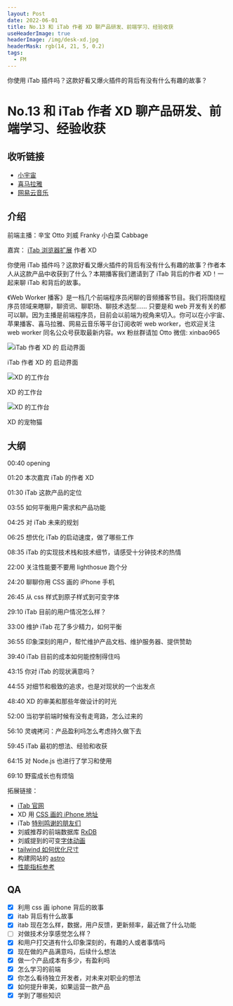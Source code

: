 ```yaml
---
layout: Post
date: 2022-06-01
title: No.13 和 iTab 作者 XD 聊产品研发、前端学习、经验收获
useHeaderImage: true
headerImage: /img/desk-xd.jpg
headerMask: rgb(14, 21, 5, 0.2)
tags:
  - FM
---
```


你使用 iTab 插件吗？这款好看又爆火插件的背后有没有什么有趣的故事？

<!-- more -->

# No.13 和 iTab 作者 XD 聊产品研发、前端学习、经验收获

## 收听链接

- [小宇宙](https://www.xiaoyuzhoufm.com/episode/6295ffd383ddae2d9e72adc0)
- [喜马拉雅](https://www.ximalaya.com/sound/539045221)
- [网易云音乐](https://music.163.com/#/program?id=2505599404)

## 介绍

前端主播：辛宝 Otto 刘威 Franky 小白菜 Cabbage

嘉宾： [iTab 浏览器扩展](https://itab.link/) 作者 XD

你使用 iTab 插件吗？这款好看又爆火插件的背后有没有什么有趣的故事？作者本人从这款产品中收获到了什么？本期播客我们邀请到了 iTab 背后的作者 XD！一起来聊 iTab 和背后的故事。

《Web Worker 播客》是一档几个前端程序员闲聊的音频播客节目。我们将围绕程序员领域来瞎聊，聊资讯、聊职场、聊技术选型...... 只要是和 web 开发有关的都可以聊。因为主播是前端程序员，目前会以前端为视角来切入。你可以在小宇宙、苹果播客、喜马拉雅、网易云音乐等平台订阅收听 web worker，也欢迎关注 web worker 同名公众号获取最新内容。wx 粉丝群请加 Otto 微信: xinbao965

![iTab 作者 XD 的 启动界面](/img/13-itab.jpg)

iTab 作者 XD 的 启动界面

![XD 的工作台](/img/desk-xd.jpg)

XD 的工作台

![XD 的工作台](/img/13-cat.jpg)

XD 的宠物猫

## 大纲

00:40 opening

01:20 本次嘉宾 iTab 的作者 XD

01:30 iTab 这款产品的定位

03:55 如何平衡用户需求和产品功能

04:25 对 iTab 未来的规划

06:25 想优化 iTab 的启动速度，做了哪些工作

08:35 iTab 的实现技术栈和技术细节，请感受十分钟技术的热情

22:00 关注性能要不要用 lighthosue 跑个分

24:20 聊聊你用 CSS 画的 iPhone 手机

26:45 从 css 样式到原子样式到可变字体

29:10 iTab 目前的用户情况怎么样？

33:00 维护 iTab 花了多少精力，如何平衡

36:55 印象深刻的用户，帮忙维护产品文档、维护服务器、提供赞助

39:40 iTab 目前的成本如何能控制得住吗

43:15 你对 iTab 的现状满意吗？

44:55 对细节和极致的追求，也是对现状的一个出发点

48:40 XD 的审美和那些年做设计的时光

52:00 当初学前端时候有没有走弯路，怎么过来的

56:10 灵魂拷问：产品盈利吗怎么考虑持久做下去

59:45 iTab 最初的想法、经验和收获

64:15 对 Node.js 也进行了学习和使用

69:10 野蛮成长也有烦恼

拓展链接：

- [iTab 官网](https://itab.link/)
- XD 用 [CSS 画的 iPhone 地址](https://xdlumia.gitee.io/iphone7/)
- iTab [特别鸣谢的朋友们](https://itab.link/about/thanks.html)
- 刘威推荐的前端数据库 [RxDB](https://github.com/pubkey/rxdb)
- 刘威提到的可变[字体动画](https://typogram.github.io/Anicons/index.html)
- [tailwind 如何优化尺寸](https://www.tailwindcss.cn/docs/optimizing-for-production#html)
- 构建网站的 [astro](https://astro.build/)
- [性能指标参考](https://web.dev/learn-web-vitals/)

## QA

- [x] 利用 css 画 iphone 背后的故事
- [x] itab 背后有什么故事
- [x] itab 现在怎么样，数据，用户反馈，更新频率，最近做了什么功能
- [ ] 对做技术分享感觉怎么样？
- [x] 和用户打交道有什么印象深刻的，有趣的人或者事情吗
- [x] 现在做的产品满意吗，后续什么想法
- [x] 做一个产品成本有多少，有盈利吗
- [x] 怎么学习的前端
- [x] 你怎么看待独立开发者，对未来对职业的想法
- [x] 如何提升审美，如果运营一款产品
- [x] 学到了哪些知识
